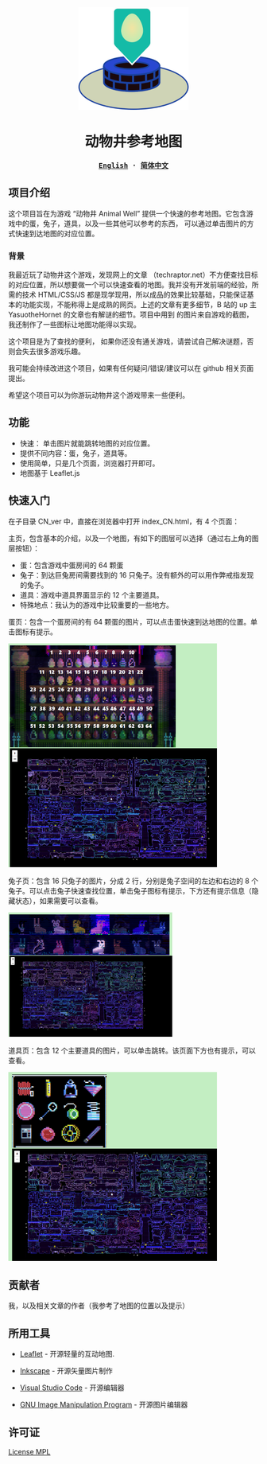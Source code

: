 <div align="center">

<a href="https://yakia.misitebao.com/">
    <img src="assets/logo.png" width="222" height="206" />
  </a>

<h1 >动物井参考地图</h1>

<div >
<strong>
<samp>

[English](README.md) · [简体中文](README.zh-Hans.md)

</samp>
</strong>
</div>
</div>

## 项目介绍

这个项目旨在为游戏 “动物井 Animal Well” 提供一个快速的参考地图。它包含游戏中的蛋，兔子，道具，以及一些其他可以参考的东西， 可以通过单击图片的方式快速到达地图的对应位置。

### 背景

我最近玩了动物井这个游戏，发现网上的文章 （techraptor.net）不方便查找目标的对应位置，所以想要做一个可以快速查看的地图。我并没有开发前端的经验，所需的技术 HTML/CSS/JS
都是现学现用，所以成品的效果比较基础，只能保证基本的功能实现，不能称得上是成熟的网页。上述的文章有更多细节，B 站的 up 主 YasuotheHornet 的文章也有解谜的细节。项目中用到
的图片来自游戏的截图，我还制作了一些图标让地图功能得以实现。

这个项目是为了查找的便利， 如果你还没有通关游戏，请尝试自己解决谜题，否则会失去很多游戏乐趣。

我可能会持续改进这个项目，如果有任何疑问/错误/建议可以在 github 相关页面提出。

希望这个项目可以为你游玩动物井这个游戏带来一些便利。

## 功能

- 快速： 单击图片就能跳转地图的对应位置。
- 提供不同内容：蛋，兔子，道具等。
- 使用简单，只是几个页面，浏览器打开即可。
- 地图基于 Leaflet.js

## 快速入门

在子目录 CN_ver 中，直接在浏览器中打开 index_CN.html，有 4 个页面：

主页，包含基本的介绍，以及一个地图，有如下的图层可以选择（通过右上角的图层按钮）：

- 蛋：包含游戏中蛋房间的 64 颗蛋
- 兔子：到达巨兔房间需要找到的 16 只兔子。没有额外的可以用作弊戒指发现的兔子。
- 道具：游戏中道具界面显示的 12 个主要道具。
- 特殊地点：我认为的游戏中比较重要的一些地方。

蛋页：包含一个蛋房间的有 64 颗蛋的图片，可以点击蛋快速到达地图的位置。单击图标有提示。

<img src="assets/eggs_shot.PNG" width="420" height="450" />

兔子页：包含 16 只兔子的图片，分成 2 行，分别是兔子空间的左边和右边的 8 个兔子。可以点击兔子快速查找位置，单击兔子图标有提示，下方还有提示信息（隐藏状态），如果需要可以查看。

<img src="assets/rabbits_shot.PNG" width="330" height="250" />

道具页：包含 12 个主要道具的图片，可以单击跳转。该页面下方也有提示，可以查看。

<img src="assets/tools_shot.PNG" width="420" height="380" />

## 贡献者

我，以及相关文章的作者（我参考了地图的位置以及提示）

## 所用工具

- [Leaflet](https://github.com/Leaflet/Leaflet.git) - 开源轻量的互动地图.

- [Inkscape](https://github.com/inkscape/inkscape) - 开源矢量图片制作
- [Visual Studio Code](https://github.com/microsoft/vscode) - 开源编辑器
- [GNU Image Manipulation Program](https://www.gimp.org/) - 开源图片编辑器

## 许可证

[License MPL](../LICENSE)
